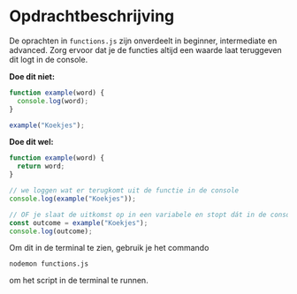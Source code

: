 # Opdrachtbeschrijving

De oprachten in `functions.js` zijn onverdeelt in beginner, intermediate en advanced. Zorg ervoor dat je de functies altijd een 
waarde laat teruggeven dit logt in de console.

**Doe dit niet:**
```javascript
function example(word) {
  console.log(word);
}

example("Koekjes");
```

**Doe dit wel:**
```javascript
function example(word) {
  return word;
}

// we loggen wat er terugkomt uit de functie in de console
console.log(example("Koekjes"));

// OF je slaat de uitkomst op in een variabele en stopt dát in de console.log():
const outcome = example("Koekjes");
console.log(outcome);
```

Om dit in de terminal te zien, gebruik je het commando

`nodemon functions.js` 

om het script in de terminal te runnen.